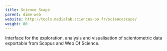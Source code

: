 ```yaml
---
title: Science Scape
parent: dime-web
website: http://tools.medialab.sciences-po.fr/sciencescape/
weight: 80
---
```


Interface for the exploration, analysis and visualisation of scientometric data exportable from Scopus and Web Of Science.
